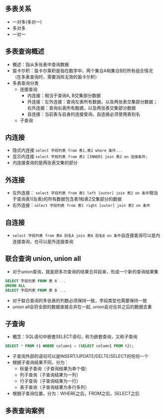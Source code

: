 ## 多表关系

- 一对多(多对一)
- 多对多
- 一对一

## 多表查询概述

- 概述：指从多张表中查询数据
- 笛卡尔积：笛卡尔乘积是指在数学中，两个集合A和集合B的所有组合情况（在多表查询时，需要消除无效的笛卡尔积）
- 多表查询分类
  - 连接查询
    - 内连接：相当于查询A, B交集部分数据
    - 外连接：左外连接：查询左表所有数据，以及两张表交集部分数据；右外连接：查询右表所有数据，以及两张表交集部分数据
    - 自连接：当前表与自身的连接查询，自连接必须使用表别名
  - 子查询

## 内连接

- 隐式内连接 `select 字段列表 from 表1,表2 where 条件...`
- 显示内连接 `select 字段列表 from 表1 [INNER] join 表2 on 连接条件;`
- 内连接查询的是两张表交集的部分

## 外连接

- 左外连接： `select 字段列表 from 表1 left [outer] join 表2 on 条件`相当于查询表1(左表)的所有数据包含表1和表2交集部分的数据
- 右外连接：`select 字段列表 from 表1 right [outer] join 表2 on 条件`

## 自连接

- `select 字段列表 from 表A 别名A join 表A 别名B on 条件`自连接查询可以是内连接查询，也可以是外连接查询

## 联合查询 union, union all

- 对于union查询，就是把多次查询的结果合并起来，形成一个新的查询结果集

```sql
SELECT 字段列表 FROM 表 A ...
UNION ALL
SELECT 字段列表 FROM 表 B ...
```

- 对于联合查询的多张表的列数必须保持一致，字段类型也需要保持一致
- union all会将全部的数据直接合并在一起, union会对合并之后的数据去重

## 子查询

- 概念：SQL语句中嵌套SELECT语句，称为嵌套查询，又称子查询

```sql
SELECT * FROM t1 WHERE column1 = (SELECT column1 FROM t2);
```

- 子查询外部的语句可以是INSERT/UPDATE/DELTE/SELECT的任何一个
- 根据子查询结果不同，分为：
  - 标量子查询（子查询结果为单个值）
  - 列子查询（子查询结果为一列）
  - 行子查询（子查询结果为一行）
  - 表子查询（子查询结果为多行多列）
- 根据子查询位置，分为：WHERE之后，FROM之后，SELECT之后

## 多表查询案例